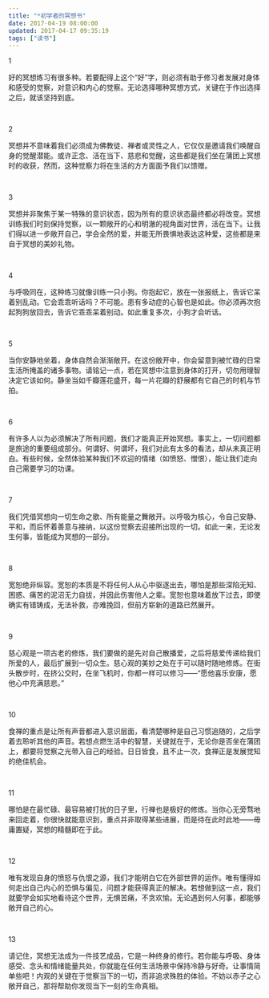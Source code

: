 ```yaml
---
title: "*初学者的冥想书"
date: 2017-04-19 08:00:00
updated: 2017-04-17 09:35:19
tags: ["读书"]
---
```

<p>1</p><p>好的冥想练习有很多种。若要配得上这个“好”字，则必须有助于修习者发展对身体和感受的觉察，对意识和内心的觉察。无论选择哪种冥想方式，关键在于作出选择之后，就该坚持到底。</p><p><br/></p><p>2</p><p>冥想并不意味着我们必须成为佛教徒、禅者或灵性之人，它仅仅是邀请我们唤醒自身的觉醒潜能。或许正念、活在当下、慈悲和觉醒，这些都是我们坐在蒲团上冥想时的收获，然而，这种觉察力将在生活的方方面面予我们以馈赠。</p><p><br/></p><p>3</p><p>冥想并非聚焦于某一特殊的意识状态，因为所有的意识状态最终都必将改变。冥想训练我们时刻保持觉察，以一颗敞开的心和明澈的视角面对世界，活在当下。让我们得以进一步敞开自己，学会全然的爱，并能无所畏惧地表达这种爱，这些都是来自于冥想的美妙礼物。</p><p><br/></p><p>4</p><p>与呼吸同在，这种练习就像训练一只小狗。你抱起它，放在一张报纸上，告诉它呆着别乱动。它会乖乖听话吗？不可能。患有多动症的心智也是如此。你必须再次抱起狗狗放回去，告诉它乖乖呆着别动。如此重复多次，小狗才会听话。</p><p><br/></p><p>5</p><p>当你安静地坐着，身体自然会渐渐敞开。在这份敞开中，你会留意到被忙碌的日常生活所掩盖的诸多事物。请铭记一点，若在冥想中注意到身体的打开，切勿用理智决定它该如何。静坐当如千瓣莲花盛开，每一片花瓣的舒展都有它自己的时机与节拍。</p><p><br/></p><p>6</p><p>有许多人以为必须解决了所有问题，我们才能真正开始冥想。事实上，一切问题都是旅途的重要组成部分。何谓好、何谓坏，我们对此有太多的看法，却从未真正明白。有些时候，全然体验某种我们不欢迎的情绪（如愤怒、憎恨），能让我们走向自己需要学习的功课。</p><p><br/></p><p>7</p><p>我们凭借冥想向一切生命之歌、所有能量之舞敞开。以呼吸为核心，令自己安静、平和，而后怀着善意与接纳，以这份觉察去迎接所出现的一切。如此一来，无论发生何事，皆能成为冥想的一部分。</p><p><br/></p><p>8</p><p>宽恕绝非纵容。宽恕的本质是不将任何人从心中驱逐出去，哪怕是那些深陷无知、困惑、痛苦的泥沼无力自拔，并因此伤害他人之辈。宽恕也意味着放下过去，即使确实有错铸成，无法补救，亦难挽回，但前方崭新的道路已然展开。</p><p><br/></p><p>9</p><p>慈心观是一项古老的修炼，我们要做的是先对自己散播爱，之后将慈爱传递给我们所爱的人，最后扩展到一切众生。慈心观的美妙之处在于可以随时随地修炼。在街头散步时，在挤公交时，在坐飞机时，你都一样可以修习——“愿他喜乐安康，愿他心中充满慈悲。”</p><p><br/></p><p>10</p><p>食禅的重点是让所有声音都进入意识层面，看清楚哪种是自己习惯追随的，之后学着去聆听其他的声音。若想点燃生活中的智慧，关键就在于，无论你是否坐在蒲团上，都要将觉察之光带入自己的经验。日日皆食，且不止一次，食禅正是发展觉知的绝佳机会。</p><p><br/></p><p>11</p><p>哪怕是在最忙碌、最容易被打扰的日子里，行禅也是极好的修炼。当你心无旁骛地来回走着，你很快就能意识到，重点并非取得某些进展，而是待在此时此地——毋庸置疑，冥想的精髓即在于此。</p><p><br/></p><p>12</p><p>唯有发现自身的愤怒与仇恨之源，我们才能明白它在外部世界的运作。唯有懂得如何走出自己内心的恐惧与偏见，问题才能获得真正的解决。若想做到这一点，我们就要学会如实地看待这个世界，无惧苦痛，不贪欢愉。无论遇到何人何事，都能够敞开自己的心。</p><p><br/></p><p>13</p><p>请记住，冥想无法成为一件技艺成品，它是一种终身的修行。若你能与呼吸、身体感受、念头和情绪能量共处，你就能在任何生活场景中保持冷静与好奇。让事情简单些吧！内观的关键在于觉察当下的一切，而非追求殊胜的体验。不妨以赤子之心敞开自己，那将帮助你发现当下一刻的生命真相。</p><p><br/></p>
